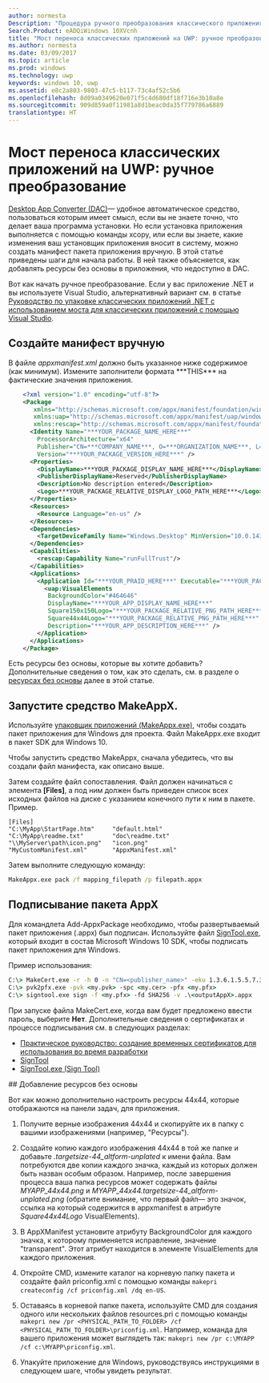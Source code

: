 ```yaml
---
author: normesta
Description: "Процедура ручного преобразования классического приложения для Windows (например, Win32, WPF и Windows Forms) в приложение универсальной платформы Windows (UWP)."
Search.Product: eADQiWindows 10XVcnh
title: "Мост переноса классических приложений на UWP: ручное преобразование"
ms.author: normesta
ms.date: 03/09/2017
ms.topic: article
ms.prod: windows
ms.technology: uwp
keywords: windows 10, uwp
ms.assetid: e8c2a803-9803-47c5-b117-73c4af52c5b6
ms.openlocfilehash: 8d09a0349620e071f5c4d680df18f716e3b10a8e
ms.sourcegitcommit: 909d859a0f11981a8d1beac0da35f779786a6889
translationtype: HT
---
```

# <a name="desktop-to-uwp-bridge-manual-conversion"></a>Мост переноса классических приложений на UWP: ручное преобразование

[Desktop App Converter (DAC)](desktop-to-uwp-run-desktop-app-converter.md)— удобное автоматическое средство, пользоваться которым имеет смысл, если вы не знаете точно, что делает ваша программа установки. Но если установка приложения выполняется с помощью команды xcopy, или если вы знаете, какие изменения ваш установщик приложения вносит в систему, можно создать манифест пакета приложения вручную. В этой статье приведены шаги для начала работы. В ней также объясняется, как добавлять ресурсы без основы в приложения, что недоступно в DAC.

Вот как начать ручное преобразование. Если у вас приложение .NET и вы используете Visual Studio, альтернативный вариант см. в статье [Руководство по упаковке классических приложений .NET с использованием моста для классических приложений с помощью Visual Studio](desktop-to-uwp-packaging-dot-net.md).  

## <a name="create-a-manifest-by-hand"></a>Создайте манифест вручную

В файле _appxmanifest.xml_ должно быть указанное ниже содержимое (как минимум). Измените заполнители формата \*\*\*THIS\*\*\* на фактические значения приложения.

```XML
    <?xml version="1.0" encoding="utf-8"?>
    <Package
       xmlns="http://schemas.microsoft.com/appx/manifest/foundation/windows10"
       xmlns:uap="http://schemas.microsoft.com/appx/manifest/uap/windows10"
       xmlns:rescap="http://schemas.microsoft.com/appx/manifest/foundation/windows10/restrictedcapabilities">
      <Identity Name="***YOUR_PACKAGE_NAME_HERE***"
        ProcessorArchitecture="x64"
        Publisher="CN=***COMPANY_NAME***, O=***ORGANIZATION_NAME***, L=***CITY***, S=***STATE***, C=***COUNTRY***"
        Version="***YOUR_PACKAGE_VERSION_HERE***" />
      <Properties>
        <DisplayName>***YOUR_PACKAGE_DISPLAY_NAME_HERE***</DisplayName>
        <PublisherDisplayName>Reserved</PublisherDisplayName>
        <Description>No description entered</Description>
        <Logo>***YOUR_PACKAGE_RELATIVE_DISPLAY_LOGO_PATH_HERE***</Logo>
      </Properties>
      <Resources>
        <Resource Language="en-us" />
      </Resources>
      <Dependencies>
        <TargetDeviceFamily Name="Windows.Desktop" MinVersion="10.0.14316.0" MaxVersionTested="10.0.14316.0" />
      </Dependencies>
      <Capabilities>
        <rescap:Capability Name="runFullTrust"/>
      </Capabilities>
      <Applications>
        <Application Id="***YOUR_PRAID_HERE***" Executable="***YOUR_PACKAGE_RELATIVE_EXE_PATH_HERE***" EntryPoint="Windows.FullTrustApplication">
          <uap:VisualElements
           BackgroundColor="#464646"
           DisplayName="***YOUR_APP_DISPLAY_NAME_HERE***"
           Square150x150Logo="***YOUR_PACKAGE_RELATIVE_PNG_PATH_HERE***"
           Square44x44Logo="***YOUR_PACKAGE_RELATIVE_PNG_PATH_HERE***"
           Description="***YOUR_APP_DESCRIPTION_HERE***" />
        </Application>
      </Applications>
    </Package>
```

Есть ресурсы без основы, которые вы хотите добавить? Дополнительные сведения о том, как это сделать, см. в разделе о [ресурсах без основы](#unplated-assets) далее в этой статье.

## <a name="run-the-makeappx-tool"></a>Запустите средство MakeAppX.

Используйте [упаковщик приложений (MakeAppx.exe)](https://msdn.microsoft.com/library/windows/desktop/hh446767(v=vs.85).aspx), чтобы создать пакет приложения для Windows для проекта. Файл MakeAppx.exe входит в пакет SDK для Windows 10.

Чтобы запустить средство MakeAppx, сначала убедитесь, что вы создали файл манифеста, как описано выше.

Затем создайте файл сопоставления. Файл должен начинаться с элемента **[Files]**, а под ним должен быть приведен список всех исходных файлов на диске с указанием конечного пути к ним в пакете. Пример.

```
[Files]
"C:\MyApp\StartPage.htm"     "default.html"
"C:\MyApp\readme.txt"        "doc\readme.txt"
"\\MyServer\path\icon.png"   "icon.png"
"MyCustomManifest.xml"       "AppxManifest.xml"
```

Затем выполните следующую команду:

```cmd
MakeAppx.exe pack /f mapping_filepath /p filepath.appx
```

## <a name="sign-your-appx-package"></a>Подписывание пакета AppX

Для командлета Add-AppxPackage необходимо, чтобы развертываемый пакет приложения (.appx) был подписан. Используйте файл [SignTool.exe](https://msdn.microsoft.com/library/windows/desktop/aa387764(v=vs.85).aspx), который входит в состав Microsoft Windows 10 SDK, чтобы подписать пакет приложения для Windows.

Пример использования:

```cmd
C:\> MakeCert.exe -r -h 0 -n "CN=<publisher_name>" -eku 1.3.6.1.5.5.7.3.3 -pe -sv <my.pvk> <my.cer>
C:\> pvk2pfx.exe -pvk <my.pvk> -spc <my.cer> -pfx <my.pfx>
C:\> signtool.exe sign -f <my.pfx> -fd SHA256 -v .\<outputAppX>.appx
```
При запуске файла MakeCert.exe, когда вам будет предложено ввести пароль, выберите **Нет**. Дополнительные сведения о сертификатах и процессе подписывания см. в следующих разделах:

- [Практическое руководство: создание временных сертификатов для использования во время разработки](https://msdn.microsoft.com/library/ms733813.aspx)
- [SignTool](https://msdn.microsoft.com/library/windows/desktop/aa387764.aspx)
- [SignTool.exe (Sign Tool)](https://msdn.microsoft.com/library/8s9b9yaz.aspx)

<span id="unplated-assets" />
## <a name="add-unplated-assets"></a>Добавление ресурсов без основы

Вот как можно дополнительно настроить ресурсы 44x44, которые отображаются на панели задач, для приложения.

1. Получите верные изображения 44x44 и скопируйте их в папку с вашими изображениями (например, "Ресурсы").

2. Создайте копию каждого изображения 44x44 в той же папке и добавьте *.targetsize-44_altform-unplated* к имени файла. Вам потребуются две копии каждого значка, каждый из которых должен быть назван особым образом. Например, после завершения процесса ваша папка ресурсов может содержать файлы *MYAPP_44x44.png* и *MYAPP_44x44.targetsize-44_altform-unplated.png* (обратите внимание, что первый файл— это значок, ссылка на который содержится в appxmanifest в атрибуте *Square44x44Logo* VisualElements).

3.    В AppXManifest установите атрибуту BackgroundColor для каждого значка, к которому применяется исправление, значение "transparent". Этот атрибут находится в элементе VisualElements для каждого приложения.

4.    Откройте CMD, измените каталог на корневую папку пакета и создайте файл priconfig.xml с помощью команды ```makepri createconfig /cf priconfig.xml /dq en-US```.

5.    Оставаясь в корневой папке пакета, используйте CMD для создания одного или нескольких файлов resources.pri с помощью команды ```makepri new /pr <PHYSICAL_PATH_TO_FOLDER> /cf <PHYSICAL_PATH_TO_FOLDER>\priconfig.xml```. Например, команда для вашего приложения может выглядеть так: ```makepri new /pr c:\MYAPP /cf c:\MYAPP\priconfig.xml```.

6.    Упакуйте приложение для Windows, руководствуясь инструкциями в следующем шаге, чтобы увидеть результат.
